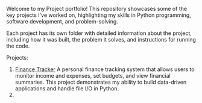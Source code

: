 Welcome to my Project portfolio! This repository showcases some of the key projects I've worked on, highlighting my skills in Python programming, software development, and problem-solving.

Each project has its own folder with detailed information about the project, including how it was built, the problem it solves, and instructions for running the code.

Projects:

1. [Finance Tracker](./finance-tracker)
   A personal finance tracking system that allows users to monitor income and expenses, set budgets, and view financial summaries.
   This project demonstrates my ability to build data-driven applications and handle file I/O in Python.
2. 
